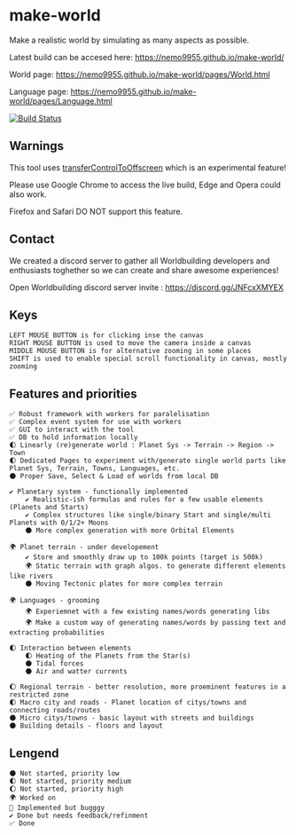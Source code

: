 # make-world
Make a realistic world by simulating as many aspects as possible.

Latest build can be accesed here: https://nemo9955.github.io/make-world/

World page: https://nemo9955.github.io/make-world/pages/World.html

Language page: https://nemo9955.github.io/make-world/pages/Language.html





[![Build Status](https://travis-ci.com/nemo9955/make-world.svg?branch=master)](https://travis-ci.com/nemo9955/make-world)


## Warnings
This tool uses [transferControlToOffscreen](https://developer.mozilla.org/en-US/docs/Web/API/HTMLCanvasElement/transferControlToOffscreen) which is an experimental feature!

Please use Google Chrome to access the live build, Edge and Opera could also work.

Firefox and Safari DO NOT support this feature.


## Contact

We created a discord server to gather all Worldbuilding developers and enthusiasts toghether so we can create and share awesome experiences!

Open Worldbuilding discord server invite : https://discord.gg/JNFcxXMYEX


## Keys
    LEFT MOUSE BUTTON is for clicking inse the canvas
    RIGHT MOUSE BUTTON is used to move the camera inside a canvas
    MIDDLE MOUSE BUTTON is for alternative zooming in some places
    SHIFT is used to enable special scroll functionality in canvas, mostly zooming





## Features and priorities

    ✅ Robust framework with workers for paralelisation
    ✅ Complex event system for use with workers
    ✅ GUI to interact with the tool
    ✅ DB to hold information locally
    🌓 Linearly (re)generate world : Planet Sys -> Terrain -> Region -> Town
    🌓 Dedicated Pages to experiment with/generate single world parts like Planet Sys, Terrain, Towns, Languages, etc.
    🌑 Proper Save, Select & Load of worlds from local DB

    ✔️ Planetary system - functionally implemented
        ✔️ Realistic-ish formulas and rules for a few usable elements (Planets and Starts)
        ✔️ Complex structures like single/binary Start and single/multi Planets with 0/1/2+ Moons
        🌑 More complex generation with more Orbital Elements

    🌍 Planet terrain - under developement
        ✔️ Store and smoothly draw up to 100k points (target is 500k)
        🌍 Static terrain with graph algos. to generate different elements like rivers
        🌑 Moving Tectonic plates for more complex terrain

    🌍 Languages - grooming
        🌍 Experiemnet with a few existing names/words generating libs
        🌍 Make a custom way of generating names/words by passing text and extracting probabilities

    🌓 Interaction between elements
        🌓 Heating of the Planets from the Star(s)
        🌑 Tidal forces
        🌑 Air and watter currents

    🌔 Regional terrain - better resolution, more proeminent features in a restricted zone
    🌓 Macro city and roads - Planet location of citys/towns and connecting roads/routes
    🌑 Micro citys/towns - basic layout with streets and buildings
    🌑 Building details - floors and layout







<!--
https://stackoverflow.com/questions/47344571/how-to-draw-checkbox-or-tick-mark-in-github-markdown-table
https://github.com/StylishThemes/GitHub-Dark/wiki/Emoji
https://gist.github.com/rxaviers/7360908 <<<<<<<<<<<<<<<<<<<<<<<<<<<<
 -->

## Lengend

    🌑 Not started, priority low
    🌓 Not started, priority medium
    🌔 Not started, priority high
    🌍 Worked on
    🐞 Implemented but bugggy
    ✔️ Done but needs feedback/refinment
    ✅ Done







